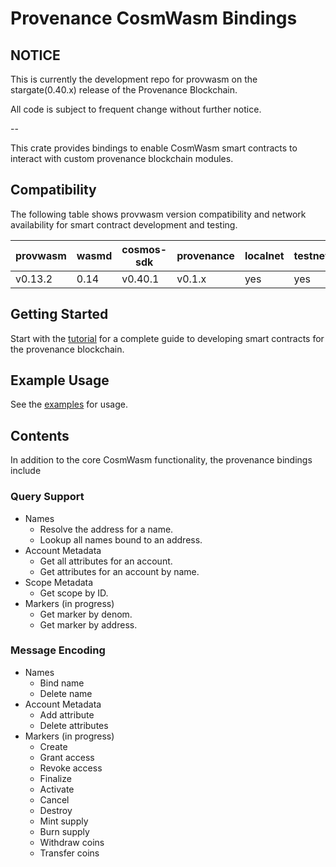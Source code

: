 # Provenance CosmWasm Bindings

## NOTICE

This is currently the development repo for provwasm on the stargate(0.40.x) release of the Provenance Blockchain.

All code is subject to frequent change without further notice.

--

This crate provides bindings to enable CosmWasm smart contracts to interact with custom provenance
blockchain modules.

## Compatibility

The following table shows provwasm version compatibility and network availability for smart
contract development and testing.

| provwasm | wasmd | cosmos-sdk | provenance | localnet | testnet | mainnet | module support        |
| -------- | ----- | ---------- | ---------- | -------- | ------- | ------- | --------------------- |
| v0.13.2  | 0.14  | v0.40.1    | v0.1.x     | yes      | yes     | N/A     | attribute,marker,name |

## Getting Started

Start with the [tutorial](docs/tutorial/01-overview.md) for a complete guide to developing
smart contracts for the provenance blockchain.

## Example Usage

See the [examples](docs/examples/README.md) for usage.

## Contents

In addition to the core CosmWasm functionality, the provenance bindings include

### Query Support

- Names
  - Resolve the address for a name.
  - Lookup all names bound to an address.
- Account Metadata
  - Get all attributes for an account.
  - Get attributes for an account by name.
- Scope Metadata
  - Get scope by ID.
- Markers (in progress)
  - Get marker by denom.
  - Get marker by address.

### Message Encoding

- Names
  - Bind name
  - Delete name
- Account Metadata
  - Add attribute
  - Delete attributes
- Markers (in progress)
  - Create
  - Grant access
  - Revoke access
  - Finalize
  - Activate
  - Cancel
  - Destroy
  - Mint supply
  - Burn supply
  - Withdraw coins
  - Transfer coins


